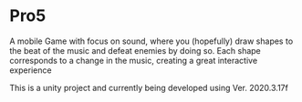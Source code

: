 # Pro5
A mobile Game with focus on sound, where you (hopefully) draw shapes to the beat of the music and defeat enemies by doing so. Each shape corresponds to a change in the music, creating a great interactive experience

This is a unity project and currently being developed using Ver. 2020.3.17f
